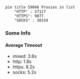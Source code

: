 
```mermaid
pie title 59046 Proxies in list
    "HTTP" : 27127
    "HTTPS": 9077
    "SOCKS" : 30334
```

### Some Info
#### Average Timeout

- mixed: 3.6s
- http: 1.8s
- https: 8.2s
- socks: 5.2s